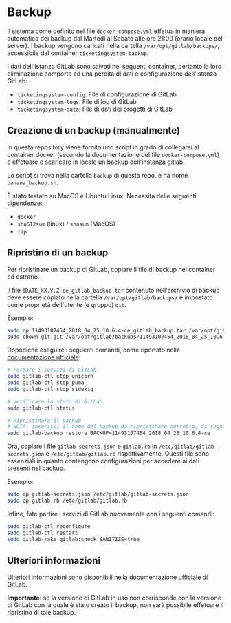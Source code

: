 # Backup

Il sistema come definito nel file `docker-compose.yml` effetua in maniera automatica
dei backup dal Martedí al Sabato alle ore 21:00 (orario locale del server).
I backup vengono caricati nella cartella `/var/opt/gitlab/backups/`, accessibile dal container
`ticketingsystem-backup`.

I dati dell'istanza GitLab sono salvati nei seguenti container, pertanto la loro eliminazione
comporta ad una perdita di dati e configurazione dell'istanza GitLab:

- `ticketingsystem-config`: File di configurazione di GitLab
- `ticketingsystem-logs`: File di log di GitLab
- `ticketingsystem-data`: File di dati dei progetti di GitLab

## Creazione di un backup (manualmente)

In questa repository viene fornito uno script in grado di collegarsi al
container docker (secondo la documentazione del file `docker-compose.yml`) e effetuare e scaricare
in locale un backup dell'instanza gitlab.

Lo script si trova nella cartella `backup` di questa repo, e ha nome `banana_backup.sh`.

È stato testato su MacOS e Ubuntu Linux. Necessita delle seguenti dipendenze:

- `docker`
- `sha512sum` (linux) / `shasum` (MacOS)
- `zip`

## Ripristino di un backup

Per ripristinare un backup di GitLab, copiare il file di backup nel container ed estrarlo.

Il file `$DATE_XX.Y.Z-ce_gitlab_backup.tar` contenuto nell'archivio di backup deve essere copiato
nella cartella `/var/opt/gitlab/backups/` e impostato come proprietà dell'utente (e gruppo) `git`.

Esempio:

```bash
sudo cp 11493107454_2018_04_25_10.6.4-ce_gitlab_backup.tar /var/opt/gitlab/backups/
sudo chown git.git /var/opt/gitlab/backups/11493107454_2018_04_25_10.6.4-ce_gitlab_backup.tar
```

Dopodiché eseguire i seguenti comandi, come riportato nella
[documentazione ufficiale](https://docs.gitlab.com/ce/raketasks/backup_restore.html#restore-for-omnibus-gitlab-installations):

```bash
# Fermare i servizi di GitLab
sudo gitlab-ctl stop unicorn
sudo gitlab-ctl stop puma
sudo gitlab-ctl stop sidekiq

# Verificare lo stato di GitLab
sudo gitlab-ctl status

# Ripristinare il backup
# NOTA: inserisci il nome del backup da ripristinare corretto, di seguito è riportato un esempio
sudo gitlab-backup restore BACKUP=11493107454_2018_04_25_10.6.4-ce
```

Ora, copiare i file `gitlab-secrets.json` e `gitlab.rb` in `/etc/gitlab/gitlab-secrets.json` e
`/etc/gitlab/gitlab.rb` rispettivamente. Questi file sono essenziali in quanto contengono configurazioni
per accedere ai dati presenti nel backup.

Esempio:

```bash
sudo cp gitlab-secrets.json /etc/gitlab/gitlab-secrets.json
sudo cp gitlab.rb /etc/gitlab/gitlab.rb
```

Infine, fate partire i servizi di GitLab nuovamente con i seguenti comandi:

```bash 
sudo gitlab-ctl reconfigure
sudo gitlab-ctl restart
sudo gitlab-rake gitlab:check SANITIZE=true
```

## Ulteriori informazioni

Ulteriori informazioni sono disponibili nella
[documentazione ufficiale](https://docs.gitlab.com/ce/raketasks/backup_restore.html) di GitLab.

**Importante**: se la versione di GitLab in uso non corrisponde con la versione di GitLab con
la quale è stato creato il backup, non sarà possibile effetuare il ripristino di tale backup.
